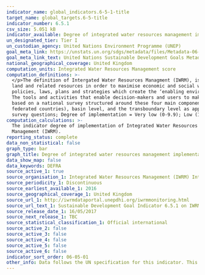 ```yaml
---
indicator_name: global_indicators.6-5-1-title
target_name: global_targets.6-5-title
indicator_number: 6.5.1
csv_size: 5.051 kB
indicator_available: Degree of integrated water resources management implementation
un_designated_tier: Tier I
un_custodian_agency: United Nations Environment Programme (UNEP)
goal_meta_link: https://unstats.un.org/sdgs/metadata/files/Metadata-06-05-01.pdf 
goal_meta_link_text: United Nations Sustainable Development Goals Metadata (PDF 410 KB)
national_geographical_coverage: United Kingdom
computation_units: Integrated Water Resources Management score
computation_definitions: >-
  </p>The definition of Intergated Water Resources Managment (IWRM), is based on an internationally agreed definition, and is universally applicable. IWRM was officially established in 1992 and is defined as “a process which promotes the coordinated development and management of water,
  land and related resources in order to maximise economic and social welfare in an equitable manner without compromising the sustainability of vital ecosystems” (GWP 2010).</p><p></p>The concept of IWRM is measured in 4 main components:</p> i) Enabling environment - this includes the
  policies, laws, plans and strategies which create the ‘enabling environment’ for IWRM;</p> ii) Institutions - includes the range and roles of political, social, economic and administrative institutions that help to support the implementation of IWRM; </p></p>iii) Management Instruments -
  The tools and activities that enable decision-makers and users to make rational and informed choices between alternative actions</P>iv) Financing - Budgeting and financing made available and used for water resources development and management from various sources. <p></p>The indicator is
  based on a national survey structured around these four main components (UNEP 2016).<p></p>Each component is also split into two parts - questions concerning the ‘National level’ and ‘Other levels’ respectively. ‘Other levels’ includes sub-national (including provinces/states for
  federated countries), basin level, and the transboundary level as appropriate. These two parts address the wording of Target 6.5 ‘implement [IWRM] at all levels …’. <p></p>To further aid interpretation and comparison, the indicator results can be categorized in a similar way to the
  survey questions; Degree of implementation = Very low (0-9.9); Low (10-29.9); Medium-low (30-49.9); Medium-high (50-69.9); High (70-89.9); and Very high (90-100).
computation_calculations: >-
  The indicator degree of implementation of Integrated Water Resources Management (IWRM), measured from 0 (implementation not yet started) to 100 (fully implemented) is currently being measured in terms of different stages of development and implementation of Integrated Water Resources
  Management (IWRM).
reporting_status: complete
data_non_statistical: false
graph_type: bar
graph_title: Degree of integrated water resources management implementation
data_show_map: false
data_keywords: DEFRA
source_active_1: true
source_organisation_1: Integrated Water Resources Management (IWRM) International
source_periodicity_1: Discontinuous
source_earliest_available_1: 2016
source_geographical_coverage_1: United Kingdom
source_url_1: http://iwrmdataportal.unepdhi.org/iwrmmonitoring.html
source_url_text_1: Sustainable Development Goal Indicator 6.5.1 on IWRM
source_release_date_1: 16/05/2017
source_next_release_1: TBC
source_statistical_classification_1: Official international
source_active_2: false
source_active_3: false
source_active_4: false
source_active_5: false
source_active_6: false
indicator_sort_order: 06-05-01
other_info: Data follows the UN specification for this indicator. This indicator has been identified in collaboration with topic experts.
---
```

